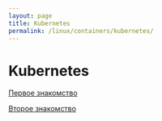 ```yaml
---
layout: page
title: Kubernetes
permalink: /linux/containers/kubernetes/
---
```



# Kubernetes


[Первое знакомство](/linux/containers/kubernetes/first-look/)  


[Второе знакомство](/linux/containers/kubernetes/second-look/)  
